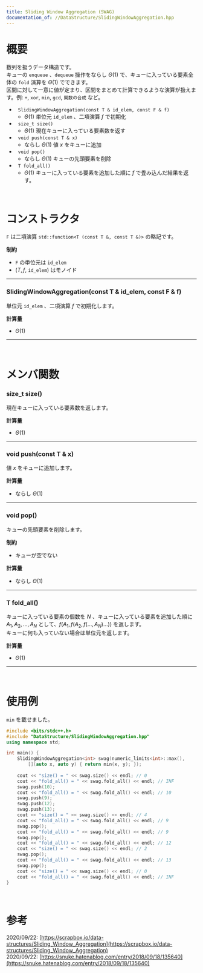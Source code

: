 ```yaml
---
title: Sliding Window Aggregation (SWAG)
documentation_of: //DataStructure/SlidingWindowAggregation.hpp
---
```


# 概要

数列を扱うデータ構造です。  
キューの `enqueue` 、`dequeue` 操作をならし $\Theta(1)$ で、キューに入っている要素全体の `fold` 演算を $\Theta(1)$ でできます。  
区間に対して一意に値が定まり、区間をまとめて計算できるような演算が扱えます。例: `+`, `xor`, `min`, `gcd`, `関数の合成` など。  

- ` SlidingWindowAggregation(const T & id_elem, const F & f)`
	- $\Theta(1)$ 単位元 `id_elem` 、二項演算 $f$ で初期化
- ` size_t size()`
	- $\Theta(1)$ 現在キューに入っている要素数を返す
- ` void push(const T & x)`
	- ならし $\Theta(1)$ 値 $x$ をキューに追加
- ` void pop()`
	- ならし $\Theta(1)$ キューの先頭要素を削除
- ` T fold_all()`
	- $\Theta(1)$ キューに入っている要素を追加した順に $f$ で畳み込んだ結果を返す。

<br>

# コンストラクタ

`F` は二項演算 `std::function<T (const T &, const T &)>` の略記です。  

**制約**

- `F` の単位元は `id_elem`
- $(T, f,$ `id_elem`$)$ はモノイド

---

### SlidingWindowAggregation(const T & id_elem, const F & f)

単位元 `id_elem` 、二項演算 $f$ で初期化します。  

**計算量**

- $\Theta(1)$

---

<br>

# メンバ関数

### size_t size()

現在キューに入っている要素数を返します。  

**計算量**

- $\Theta(1)$

---

### void push(const T & x)

値 $x$ をキューに追加します。  

**計算量**

- ならし $\Theta(1)$

---

### void pop()

キューの先頭要素を削除します。

**制約**

- キューが空でない

**計算量**

- ならし $\Theta(1)$

---

### T fold_all()

キューに入っている要素の個数を $N$ 、キューに入っている要素を追加した順に $A_1, A_2, \ldots, A_N$ として、$f(A_1, f(A_2, f(\ldots, A_N)\ldots))$ を返します。  
キューに何も入っていない場合は単位元を返します。  

**計算量**

- $\Theta(1)$

---

<br>

# 使用例

`min` を載せました。  

```cpp
#include <bits/stdc++.h>
#include "DataStructure/SlidingWindowAggregation.hpp"
using namespace std;

int main() {
	SlidingWindowAggregation<int> swag(numeric_limits<int>::max(),
		[](auto x, auto y) { return min(x, y); });
	
	cout << "size() = " << swag.size() << endl; // 0
	cout << "fold_all() = " << swag.fold_all() << endl; // INF
	swag.push(10);
	cout << "fold_all() = " << swag.fold_all() << endl; // 10
	swag.push(9);
	swag.push(12);
	swag.push(13);
	cout << "size() = " << swag.size() << endl; // 4
	cout << "fold_all() = " << swag.fold_all() << endl; // 9
	swag.pop();
	cout << "fold_all() = " << swag.fold_all() << endl; // 9
	swag.pop();
	cout << "fold_all() = " << swag.fold_all() << endl; // 12
	cout << "size() = " << swag.size() << endl; // 2
	swag.pop();
	cout << "fold_all() = " << swag.fold_all() << endl; // 13
	swag.pop();
	cout << "size() = " << swag.size() << endl; // 0
	cout << "fold_all() = " << swag.fold_all() << endl; // INF
}
```

<br>

# 参考

2020/09/22: [https://scrapbox.io/data-structures/Sliding_Window_Aggregation](https://scrapbox.io/data-structures/Sliding_Window_Aggregation)  
2020/09/22: [https://snuke.hatenablog.com/entry/2018/09/18/135640](https://snuke.hatenablog.com/entry/2018/09/18/135640)  

<br>